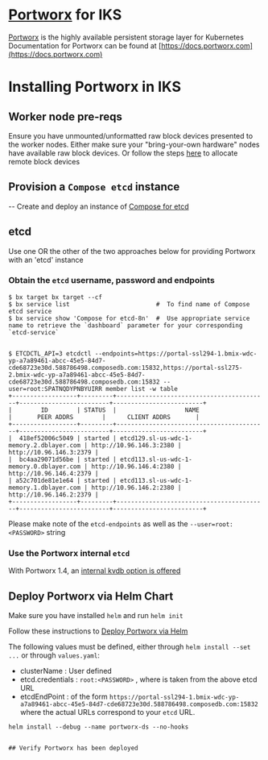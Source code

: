 # [Portworx](http://portworx.com) for IKS

[Portworx](http://portworx.com) is the highly available persistent storage layer for Kubernetes
Documentation for Portworx can be found at [https://docs.portworx.com](https://docs.portworx.com)

# Installing Portworx in IKS

## Worker node pre-reqs
Ensure you have unmounted/unformatted raw block devices presented to 
the worker nodes.   Either make sure your "bring-your-own hardware" nodes have
available raw block devices.   Or follow the steps [here](https://github.com/akgunjal/block-volume-attacher)
to allocate remote block devices

## Provision a `Compose etcd` instance
-- 
Create and deploy an instance of [Compose for etcd](https://console.bluemix.net/catalog/services/compose-for-etcd)

## etcd

Use one OR the other of the two approaches below for providing Portworx with an 'etcd' instance

### Obtain the `etcd` username, password and endpoints

```
$ bx target bx target --cf
$ bx service list                        #  To find name of Compose etcd service
$ bx service show 'Compose for etcd-8n'  #  Use appropriate service name to retrieve the `dashboard` parameter for your corresponding `etcd-service`


$ ETCDCTL_API=3 etcdctl --endpoints=https://portal-ssl294-1.bmix-wdc-yp-a7a89461-abcc-45e5-84d7-cde68723e30d.588786498.composedb.com:15832,https://portal-ssl275-2.bmix-wdc-yp-a7a89461-abcc-45e5-84d7-cde68723e30d.588786498.composedb.com:15832 --user=root:SPATNQDYPNBYUIRR member list -w table
+------------------+---------+------------------------------------------+-------------------------+-------------------------+
|        ID        | STATUS  |                   NAME                   |       PEER ADDRS        |      CLIENT ADDRS       |
+------------------+---------+------------------------------------------+-------------------------+-------------------------+
|  418ef52006c5049 | started | etcd129.sl-us-wdc-1-memory.2.dblayer.com | http://10.96.146.3:2380 | http://10.96.146.3:2379 |
|  bc4aa29071d56be | started | etcd113.sl-us-wdc-1-memory.0.dblayer.com | http://10.96.146.4:2380 | http://10.96.146.4:2379 |
| a52c701de81e1e64 | started | etcd113.sl-us-wdc-1-memory.1.dblayer.com | http://10.96.146.2:2380 | http://10.96.146.2:2379 |
+------------------+---------+------------------------------------------+-------------------------+-------------------------+
```

Please make note of the `etcd-endpoints` as well as the `--user=root:<PASSWORD>` string 

### Use the Portworx internal `etcd` 

With Portworx 1.4, an [internal kvdb option is offered](https://docs.portworx.com/scheduler/kubernetes/install.html#internal-kvdb-beta)

## Deploy Portworx via Helm Chart

Make sure you have installed `helm` and run `helm init`

Follow these instructions to [Deploy Portworx via Helm](https://github.com/portworx/helm/blob/master/charts/portworx/README.md)

The following values must be defined, either through `helm install --set ...` or through `values.yaml`:
* clusterName      :   User defined
* etcd.credentials :   `root:<PASSWORD>` , where <PASSWORD> is taken from the above etcd URL
* etcdEndPoint     :   of the form `https://portal-ssl294-1.bmix-wdc-yp-a7a89461-abcc-45e5-84d7-cde68723e30d.588786498.composedb.com:15832`
                       where the actual URLs correspond to your `etcd` URL.

```
helm install --debug --name portworx-ds --no-hooks 


## Verify Portworx has been deployed
